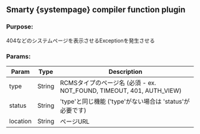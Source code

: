 ## Smarty {systempage} compiler function plugin

### Purpose:
404などのシステムページを表示させるExceptionを発生させる

### Params:
Param | Type | Description
--- | --- | ---
type | String | RCMSタイプのページ名 (必須 - ex. NOT_FOUND, TIMEOUT, 401, AUTH_VIEW)
status | String | 'type'と同じ機能 ('type'がない場合は 'status'が必要です)
location | String | ページURL
